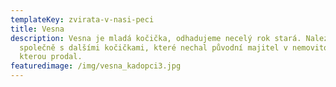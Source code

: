 ```yaml
---
templateKey: zvirata-v-nasi-peci
title: Vesna
description: Vesna je mladá kočička, odhadujeme necelý rok stará. Nalezena
  společně s dalšími kočičkami, které nechal původní majitel v nemovitosti,
  kterou prodal.
featuredimage: /img/vesna_kadopci3.jpg
---
```

